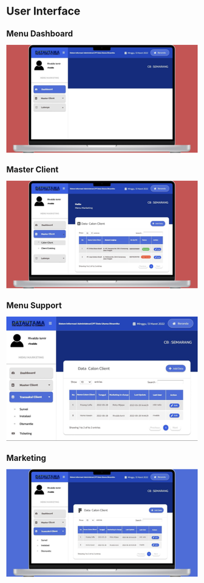# User Interface

## **Menu Dashboard**

![](<../.gitbook/assets/image (13) (1) (1).png>)

## **Master Client**

![](<../.gitbook/assets/image (1) (1) (1).png>)

## **Menu Support**

![](<../.gitbook/assets/image (5) (1).png>)

## **Marketing**

![](<../.gitbook/assets/image (9) (1) (1).png>)
